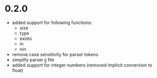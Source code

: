 # 0.2.0
* added support for following functions:
  * size
  * type
  * exists
  * in
  * nin
* remove case sensitivity for parser tokens
* simplify parser jj file
* added support for integer numbers (removed implicit conversion to float)